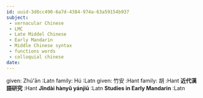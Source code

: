 ```yaml
---
id: uuid-3d8cc490-6a7d-4384-974a-63a59154b937
subject: 
 - vernacular Chinese
 - LMC
 - Late Middel Chinese
 - Early Mandarin
 - Middle Chinese syntax
 - functions words
 - colloquial chinese
date: 
---
```


given: Zhú'ān :Latn
family: Hú :Latn
given: 竹安 :Hant
family: 胡 :Hant
**近代漢語研究** :Hant
**Jǐndài hànyǔ yánjiū** :Latn
**Studies in Early Mandarin** :Latn